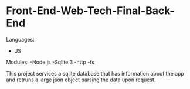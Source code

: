 # Front-End-Web-Tech-Final-Back-End

Languages:
- JS

Modules:
-Node.js
-Sqlite 3
-http
-fs

This project services a sqlite database that has information about the app and retruns a large json object parsing the data upon request.
